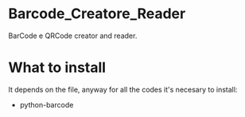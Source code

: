 # Barcode_Creatore_Reader
BarCode e QRCode creator and reader. 
# What to install 
It depends on the file, anyway for all the codes it's necesary to install: 
* python-barcode
